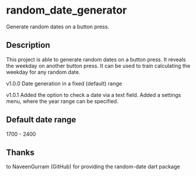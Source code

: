 # random_date_generator

Generate random dates on a button press.

## Description

This project is able to generate random dates on a button press.
It reveals the weekday on another button press.
It can be used to train calculating the weekday for any random date.

v1.0.0
Date generation in a fixed (default) range

v1.0.1
Added the option to check a date via a text field.
Added a settings menu, where the year range can be specified.

## Default date range
1700 - 2400

## Thanks
to NaveenGurram (GitHub) for providing the random-date dart package
